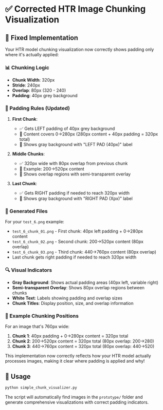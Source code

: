 # ✅ Corrected HTR Image Chunking Visualization

## 🔧 Fixed Implementation

Your HTR model chunking visualization now correctly shows padding only where it's actually applied:

### 📊 Chunking Logic
- **Chunk Width**: 320px
- **Stride**: 240px  
- **Overlap**: 80px (320 - 240)
- **Padding**: 40px grey background

### 🎯 Padding Rules (Updated)

1. **First Chunk**: 
   - ✅ Gets LEFT padding of 40px grey background
   - 📏 Content covers 0→280px (280px content + 40px padding = 320px total)
   - 🎨 Shows gray background with "LEFT PAD (40px)" label

2. **Middle Chunks**: 
   - ✅ 320px wide with 80px overlap from previous chunk
   - 📏 Example: 200→520px content
   - 🎨 Shows overlap regions with semi-transparent overlay

3. **Last Chunk**: 
   - ✅ Gets RIGHT padding if needed to reach 320px width
   - 🎨 Shows gray background with "RIGHT PAD (Xpx)" label

### 📁 Generated Files

For your `test_6.png` example:
- `test_6_chunk_01.png` - First chunk: 40px left padding + 0→280px content
- `test_6_chunk_02.png` - Second chunk: 200→520px content (80px overlap)
- `test_6_chunk_03.png` - Third chunk: 440→760px content (80px overlap)
- Last chunk gets right padding if needed to reach 320px width

### 🔍 Visual Indicators

- **Gray Background**: Shows actual padding areas (40px left, variable right)
- **Semi-transparent Overlay**: Shows 80px overlap regions between chunks
- **White Text**: Labels showing padding and overlap sizes
- **Chunk Titles**: Display position, size, and overlap information

### 📐 Example Chunking Positions

For an image that's 760px wide:
1. **Chunk 1**: 40px padding + 0→280px content = 320px total
2. **Chunk 2**: 200→520px content = 320px total (80px overlap: 200→280)
3. **Chunk 3**: 440→760px content = 320px total (80px overlap: 440→520)

This implementation now correctly reflects how your HTR model actually processes images, making it clear where padding is applied and why!

## 🚀 Usage

```bash
python simple_chunk_visualizer.py
```

The script will automatically find images in the `prototype/` folder and generate comprehensive visualizations with correct padding indicators.
